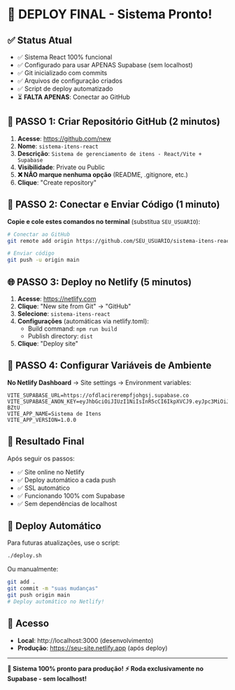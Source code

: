 # 🚀 DEPLOY FINAL - Sistema Pronto!

## ✅ Status Atual
- ✅ Sistema React 100% funcional
- ✅ Configurado para usar APENAS Supabase (sem localhost)
- ✅ Git inicializado com commits
- ✅ Arquivos de configuração criados
- ✅ Script de deploy automatizado
- ⏳ **FALTA APENAS**: Conectar ao GitHub

## 🔗 PASSO 1: Criar Repositório GitHub (2 minutos)

1. **Acesse**: https://github.com/new
2. **Nome**: `sistema-itens-react`
3. **Descrição**: `Sistema de gerenciamento de itens - React/Vite + Supabase`
4. **Visibilidade**: Private ou Public
5. **❌ NÃO marque nenhuma opção** (README, .gitignore, etc.)
6. **Clique**: "Create repository"

## 🔗 PASSO 2: Conectar e Enviar Código (1 minuto)

**Copie e cole estes comandos no terminal** (substitua `SEU_USUARIO`):

```bash
# Conectar ao GitHub
git remote add origin https://github.com/SEU_USUARIO/sistema-itens-react.git

# Enviar código
git push -u origin main
```

## 🌐 PASSO 3: Deploy no Netlify (5 minutos)

1. **Acesse**: https://netlify.com
2. **Clique**: "New site from Git" → "GitHub"
3. **Selecione**: `sistema-itens-react`
4. **Configurações** (automáticas via netlify.toml):
   - Build command: `npm run build`
   - Publish directory: `dist`
5. **Clique**: "Deploy site"

## 🔐 PASSO 4: Configurar Variáveis de Ambiente

**No Netlify Dashboard** → Site settings → Environment variables:

```env
VITE_SUPABASE_URL=https://ofdlacirerempfjohgsj.supabase.co
VITE_SUPABASE_ANON_KEY=eyJhbGciOiJIUzI1NiIsInR5cCI6IkpXVCJ9.eyJpc3MiOiJzdXBhYmFzZSIsInJlZiI6Im9mZGxhY2lyZXJlbXBmam9oZ3NqIiwicm9sZSI6ImFub24iLCJpYXQiOjE3NTczNjg1NzUsImV4cCI6MjA3Mjk0NDU3NX0.1VOaD9QeDepJEZTiYtKrPTdfkBDcn2__jRnCfV-BZtU
VITE_APP_NAME=Sistema de Itens
VITE_APP_VERSION=1.0.0
```

## 🎯 Resultado Final

Após seguir os passos:
- ✅ Site online no Netlify
- ✅ Deploy automático a cada push
- ✅ SSL automático
- ✅ Funcionando 100% com Supabase
- ✅ Sem dependências de localhost

## 🔄 Deploy Automático

Para futuras atualizações, use o script:

```bash
./deploy.sh
```

Ou manualmente:

```bash
git add .
git commit -m "suas mudanças"
git push origin main
# Deploy automático no Netlify!
```

## 📱 Acesso

- **Local**: http://localhost:3000 (desenvolvimento)
- **Produção**: https://seu-site.netlify.app (após deploy)

---

**🎉 Sistema 100% pronto para produção!**
**⚡ Roda exclusivamente no Supabase - sem localhost!**